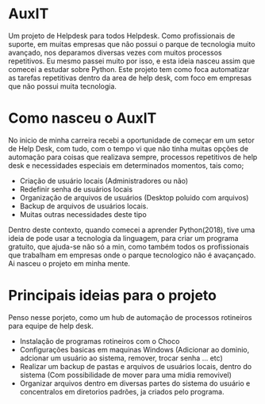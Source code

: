# AuxIT
Um projeto de Helpdesk para todos Helpdesk.
Como profissionais de suporte, em muitas empresas que não possui o parque de tecnologia muito avançado, nos deparamos diversas vezes com muitos processos repetitivos.
Eu mesmo passei muito por isso, e esta ideia nasceu assim que comecei a estudar sobre Python.
Este projeto tem como foca automatizar as tarefas repetitivas dentro da area de help desk, com foco em empresas que não possui muita tecnologia.


# Como nasceu o AuxIT

No inicio de minha carreira recebi a oportunidade de começar em um setor de Help Desk, com tudo, com o tempo vi que não tinha muitas opções de automação para coisas que realizava sempre, processos repetitivos de help desk e necessidades especiais em determinados momentos, tais como;

* Criação de usuário locais (Administradores ou não)
* Redefinir senha de usuários locais
* Organização de arquivos de usuários (Desktop poluido com arquivos)
* Backup de arquivos de usuários locais.
* Muitas outras necessidades deste tipo

Dentro deste contexto, quando comecei a aprender Python(2018), tive uma ideia de pode usar a tecnologia da linguagem, para criar um programa gratuito, que ajuda-se não só a min, como também todos os profissionais que trabalham em empresas onde o parque tecnologico não é avaçançado. Ai nasceu o projeto em minha mente.

# Principais ideias para o projeto

Penso nesse porjeto, como um hub de automação de processos rotineiros para equipe de help desk.

- Instalação de programas rotineiros com o Choco
- Configurações basicas em maquinas Windows (Adicionar ao dominio, adcionar um usuário ao sistema, remover, trocar senha ... etc)
- Realizar um backup de pastas e arquivos de usuários locais, dentro do sistema (Com possibilidade de mover para uma midia removivel)
- Organizar arquivos dentro em diversas partes do sistema do usuário e concentralos em diretorios padrões, ja criados pelo programa.
